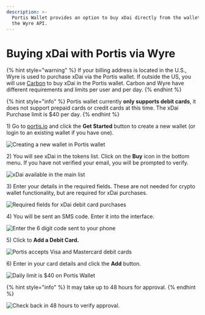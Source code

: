 ```yaml
---
description: >-
  Portis Wallet provides an option to buy xDai directly from the wallet using
  the Wyre API.
---
```


# Buying xDai with Portis via Wyre

{% hint style="warning" %}
If your billing address is located in the U.S., Wyre is used to purchase xDai via the Portis wallet. If outside the US, you will use [Carbon](buying-xdai-with-portis.md) to buy xDai in the Portis wallet. Carbon and Wyre have different requirements and limits per user and per day.
{% endhint %}

{% hint style="info" %}
Portis wallet currently **only supports debit cards**, it does not support prepaid cards or credit cards at this time.  The xDai Purchase limit is $40 per day.
{% endhint %}

1\) Go to [portis.io](https://www.portis.io/) and click the **Get Started** button to create a new wallet \(or login to an existing wallet if you have one\).

![Creating a new wallet in Portis wallet](../../.gitbook/assets/screen-shot-2019-10-08-at-12.08.56-pm.png)

2\) You will see xDai in the tokens list. Click on the **Buy** icon in the bottom menu. If you have not verified your email, you will be prompted to verify.

![xDai available in the main list](../../.gitbook/assets/screen-shot-2019-10-08-at-12.10.08-pm.png)

3\) Enter your details in the required fields. These are not needed for crypto wallet functionality, but are required for xDai purchases.

![Required fields for xDai debit card purchases](../../.gitbook/assets/portis_verify.png)

4\) You will be sent an SMS code. Enter it into the interface.

![Enter the 6 digit code sent to your phone ](../../.gitbook/assets/portis_phone_verification%20%281%29.png)

5\) Click to **Add a Debit Card.**

![Portis accepts Visa and Mastercard debit cards](../../.gitbook/assets/screen-shot-2019-10-08-at-1.15.52-pm.png)

6\) Enter in your card details and click the **Add** button.

![Daily limit is $40 on Portis Wallet](../../.gitbook/assets/screen-shot-2019-10-08-at-1.42.50-pm.png)

{% hint style="info" %}
It may take up to 48 hours for approval.
{% endhint %}

![Check back in 48 hours to verify approval. ](../../.gitbook/assets/screen-shot-2019-10-08-at-7.19.13-pm.png)

